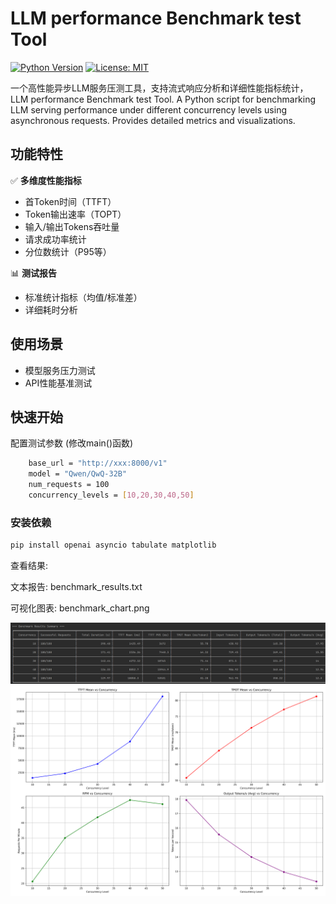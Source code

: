 # LLM performance Benchmark test Tool

[![Python Version](https://img.shields.io/badge/python-3.7%2B-blue.svg)](https://www.python.org/)
[![License: MIT](https://img.shields.io/badge/License-MIT-yellow.svg)](https://opensource.org/licenses/MIT)

一个高性能异步LLM服务压测工具，支持流式响应分析和详细性能指标统计，LLM performance Benchmark test Tool.
A Python script for benchmarking LLM serving performance under different concurrency levels using asynchronous requests. Provides detailed metrics and visualizations.

## 功能特性

✅ **多维度性能指标**  
- 首Token时间（TTFT）
- Token输出速率（TOPT）
- 输入/输出Tokens吞吐量
- 请求成功率统计
- 分位数统计（P95等）

📊 **测试报告**  
- 标准统计指标（均值/标准差）
- 详细耗时分析

## 使用场景

- 模型服务压力测试
- API性能基准测试


## 快速开始
配置测试参数 (修改main()函数)
```bash
    base_url = "http://xxx:8000/v1"
    model = "Qwen/QwQ-32B"
    num_requests = 100
    concurrency_levels = [10,20,30,40,50]
```
### 安装依赖
```bash
pip install openai asyncio tabulate matplotlib
```

查看结果:

文本报告: benchmark_results.txt

可视化图表: benchmark_chart.png

![dsad ](img_1.png)
![dsad ](benchmark_chart.png)